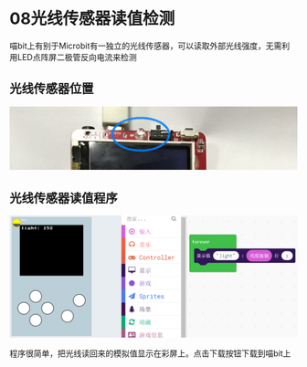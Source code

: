 # 08光线传感器读值检测


喵bit上有别于Microbit有一独立的光线传感器，可以读取外部光线强度，无需利用LED点阵屏二极管反向电流来检测

## 光线传感器位置

![](./image/c08_02.png)

## 光线传感器读值程序

![](./image/c08_01.png)

程序很简单，把光线读回来的模拟值显示在彩屏上。点击下载按钮下载到喵bit上
